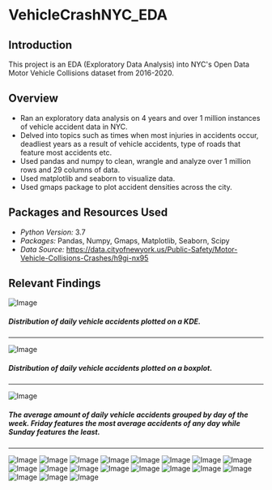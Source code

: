 # VehicleCrashNYC_EDA


## Introduction 
This project is an EDA (Exploratory Data Analysis) into NYC's Open Data Motor Vehicle Collisions dataset from 2016-2020. 

## Overview 
- Ran an exploratory data analysis on 4 years and over 1 million instances of vehicle accident data in NYC.
- Delved into topics such as times when most injuries in accidents occur, deadliest years as a result of vehicle accidents, type of roads that feature most accidents etc.
- Used pandas and numpy to clean, wrangle and analyze over 1 million rows and 29 columns of data. 
- Used matplotlib and seaborn to visualize data. 
- Used gmaps package to plot accident densities across the city. 
## Packages and Resources Used
- *Python Version:* 3.7 
- *Packages:* Pandas, Numpy, Gmaps, Matplotlib, Seaborn, Scipy
- *Data Source:* https://data.cityofnewyork.us/Public-Safety/Motor-Vehicle-Collisions-Crashes/h9gi-nx95

## Relevant Findings 
![Image](Histogram.png)
##### Distribution of daily vehicle accidents plotted on a KDE.
---
![Image](Boxplot.png)
##### Distribution of daily vehicle accidents plotted on a boxplot.
---
![Image](AverageVehicleAccidentsByWeekday.png)
##### The average amount of daily vehicle accidents grouped by day of the week. Friday features the most average accidents of any day while Sunday features the least. 
---
![Image](FatalitiesByContributingFactor.png)
![Image](ContributingFactorCount.png)
![Image](DeathsPerAccidentByHour.png)
![Image](DeathsPerAccidentDayOfWeek.png)
![Image](DeathsPerAccidentByYear.png)
![Image](TotalDeathsByYear.png)
![Image](FatalitiesByDate.png)
![Image](NumberOfInjuriesPerAccidentBorough.png)
![Image](InjuriesPerAccidentHour.png)
![Image](InjuriesPerAccidentDayOfWeek.png)
![Image](InjuriesPerMonth.png)
![Image](InjuriesByDate.png)
![Image](FatalitiesPerAccidentRoadType.png)
![Image](FatalitiesByStreet.png)
![Image](AccidentByNeighborhood.png)
![Image](AverageAccidentsByHour.png)
![Image](AverageDailyAccidentsByMonth.png)
![Image](AverageDailyAccidentsByYear.png)
![Image](AccidentsByDate.png)


